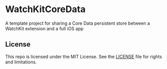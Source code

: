 # WatchKitCoreData

A template project for sharing a Core Data persistent store between a WatchKit extension and a full iOS app

## License

This repo is licensed under the MIT License. See the [LICENSE](LICENSE.md) file for rights and limitations.
